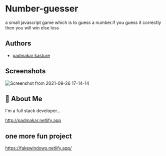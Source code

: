 
# Number-guesser

a small javascript game which is to guess a number.if you guess it correctly then you will win else loss


## Authors

- [padmakar kasture](https://github.com/padmakarkasture)


## Screenshots
![Screenshot from 2021-09-26 17-14-14](https://user-images.githubusercontent.com/51418366/134806749-e9ded0e3-bbd1-4a7a-892a-807f4941178f.png)


## 🚀 About Me
I'm a full stack developer...

http://padmakar.netlify.app

## one more fun project 
https://fakewindows.netlify.app/

  
